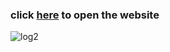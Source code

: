 ### click [here](https://hridayk.github.io/learning-react/) to open the website
![log2](https://user-images.githubusercontent.com/16136188/179565418-6a5a6b6f-70bc-44a2-81b7-d5339cccaad7.gif)
